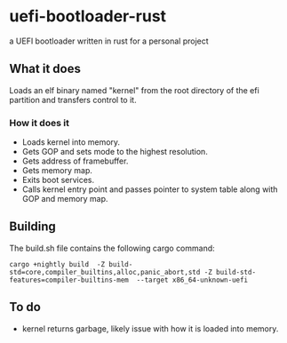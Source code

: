 # uefi-bootloader-rust
a UEFI bootloader written in rust for a personal project


## What it does ##
Loads an elf binary named "kernel" from the root directory of the efi partition and transfers control to it.
### How it does it ###
*   Loads kernel into memory.
*   Gets GOP and sets mode to the highest resolution.
*   Gets address of framebuffer.
*   Gets memory map.
*   Exits boot services.
*   Calls kernel entry point and passes pointer to system table along with GOP and memory map.

## Building ##
The build.sh file contains the following cargo command:
```
cargo +nightly build  -Z build-std=core,compiler_builtins,alloc,panic_abort,std -Z build-std-features=compiler-builtins-mem  --target x86_64-unknown-uefi
```

## To do ##

* kernel returns garbage, likely issue with how it is loaded into memory.
